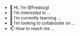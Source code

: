 - 👋 Hi, I’m @Fredszgt
- 👀 I’m interested in ...
- 🌱 I’m currently learning ...
- 💞️ I’m looking to collaborate on ...
- 📫 How to reach me ...

<!---
Fredszgt/Fredszgt is a ✨ special ✨ repository because its `README.md` (this file) appears on your GitHub profile.
You can click the Preview link to take a look at your changes.
--->
